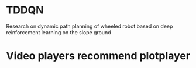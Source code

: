 # TDDQN
Research on dynamic path planning of wheeled robot based on deep reinforcement learning on the slope ground

# Video players recommend plotplayer
